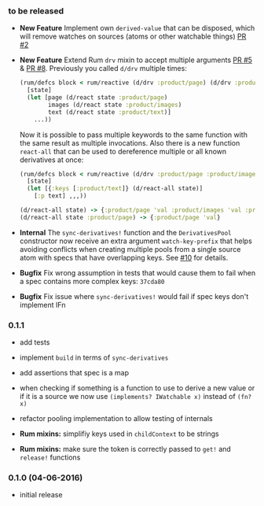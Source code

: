 ### to be released


- **New Feature** Implement own `derived-value` that can be disposed, which will remove watches on sources (atoms or other watchable things) [PR #2](https://github.com/martinklepsch/derivatives/pull/2)
- **New Feature** Extend Rum `drv` mixin to accept multiple arguments [PR #5](https://github.com/martinklepsch/derivatives/pull/5) & [PR #8](https://github.com/martinklepsch/derivatives/pull/8).
  Previously you called `d/drv` multiple times:

    ```clojure
    (rum/defcs block < rum/reactive (d/drv :product/page) (d/drv :product/images) (d/drv :product/text) 
      [state]
      (let [page (d/react state :product/page)
            images (d/react state :product/images)
            text (d/react state :product/text)] 
        ...))
    ```

  Now it is possible to pass multiple keywords to the same function
  with the same result as multiple invocations. Also there is a new
  function `react-all` that can be used to dereference multiple or all
  known derivatives at once:

    ```clojure
    (rum/defcs block < rum/reactive (d/drv :product/page :product/images :product/text)
      [state]
      (let [{:keys [:product/text]} (d/react-all state)]
        [:p text] ,,,))
    ```

    ```clojure
    (d/react-all state) -> {:product/page 'val :product/images 'val :product/text 'val}
    (d/react-all state :product/page) -> {:product/page 'val}
    ```

- **Internal** The `sync-derivatives!` function and the
  `DerivativesPool` constructor now receive an extra argument
  `watch-key-prefix` that helps avoiding conflicts when creating
  multiple pools from a single source atom with specs that have
  overlapping keys. See
  [#10](https://github.com/martinklepsch/derivatives/issues/10) for
  details.
- **Bugfix** Fix wrong assumption in tests that would cause them to fail when a spec
  contains more complex keys: `37cda80`
- **Bugfix** Fix issue where `sync-derivatives!` would fail if spec keys don't implement IFn

### 0.1.1

- add tests
- implement `build` in terms of `sync-derivatives`
- add assertions that spec is a map
- when checking if something is a function to use to derive a new
  value or if it is a source we now use `(implements? IWatchable x)`
  instead of `(fn? x)`
- refactor pooling implementation to allow testing of internals

- **Rum mixins:** simplifiy keys used in `childContext` to be strings
- **Rum mixins:** make sure the token is correctly passed to `get!` and `release!` functions

### 0.1.0 (04-06-2016)

- initial release